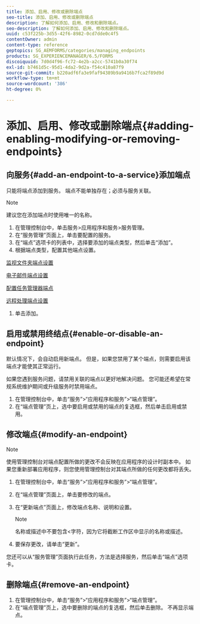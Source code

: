 ```yaml
---
title: 添加、启用、修改或删除端点
seo-title: 添加、启用、修改或删除端点
description: 了解如何添加、启用、修改和删除端点。
seo-description: 了解如何添加、启用、修改和删除端点。
uuid: c53f225b-3d55-42f6-8982-0cd7dde0c4f5
contentOwner: admin
content-type: reference
geptopics: SG_AEMFORMS/categories/managing_endpoints
products: SG_EXPERIENCEMANAGER/6.5/FORMS
discoiquuid: 7d0d4f96-fc72-4e2b-a2cc-5741b0a30f74
exl-id: b7461d5c-95d1-4da2-9d2a-f54c410a87f9
source-git-commit: b220adf6fa3e9faf94389b9a9416b7fca2f89d9d
workflow-type: tm+mt
source-wordcount: '386'
ht-degree: 0%

---
```


# 添加、启用、修改或删除端点{#adding-enabling-modifying-or-removing-endpoints}

## 向服务{#add-an-endpoint-to-a-service}添加端点

只能将端点添加到服务。 端点不能单独存在；必须与服务关联。

>[!NOTE]
>
>建议您在添加端点时使用唯一的名称。

1. 在管理控制台中，单击服务>应用程序和服务>服务管理。
1. 在“服务管理”页面上，单击要配置的服务。
1. 在“端点”选项卡的列表中，选择要添加的端点类型，然后单击“添加”。
1. 根据端点类型，配置其他端点设置。

[监视文件夹端点设置](/help/forms/using/admin-help/configuring-watched-folder-endpoints.md#watched-folder-endpoint-settings)

[电子邮件端点设置](/help/forms/using/admin-help/configuring-email-endpoints.md#email-endpoint-settings)

[配置任务管理器端点](/help/forms/using/admin-help/configuring-task-manager-endpoints.md#configuring-task-manager-endpoints)

[远程处理端点设置](/help/forms/using/admin-help/configuring-remoting-endpoints.md#remoting-endpoint-settings)

1. 单击添加。

## 启用或禁用终结点{#enable-or-disable-an-endpoint}

默认情况下，会自动启用新端点。 但是，如果您禁用了某个端点，则需要启用该端点才能使其正常运行。

如果您遇到服务问题，请禁用关联的端点以更好地解决问题。 您可能还希望在常规系统维护期间或升级服务时禁用端点。

1. 在管理控制台中，单击“服务”>“应用程序和服务”>“端点管理”。
1. 在“端点管理”页上，选中要启用或禁用的端点的复选框，然后单击启用或禁用。

## 修改端点{#modify-an-endpoint}

>[!NOTE]
>
>使用管理控制台对端点配置所做的更改不会反映在应用程序的设计时副本中。 如果您重新部署应用程序，则您使用管理控制台对其端点所做的任何更改都将丢失。

1. 在管理控制台中，单击“服务”>“应用程序和服务”>“端点管理”。
1. 在“端点管理”页面上，单击要修改的端点。
1. 在“更新端点”页面上，修改端点名称、说明和设置。

   >[!NOTE]
   >
   >名称或描述中不要包含&lt;字符，因为它将截断工作区中显示的名称或描述。

1. 要保存更改，请单击“更新”。

您还可以从“服务管理”页面执行此任务，方法是选择服务，然后单击“端点”选项卡。

## 删除端点{#remove-an-endpoint}

1. 在管理控制台中，单击“服务”>“应用程序和服务”>“端点管理”。
1. 在“端点管理”页上，选中要删除的端点的复选框，然后单击删除。 不再显示端点。

